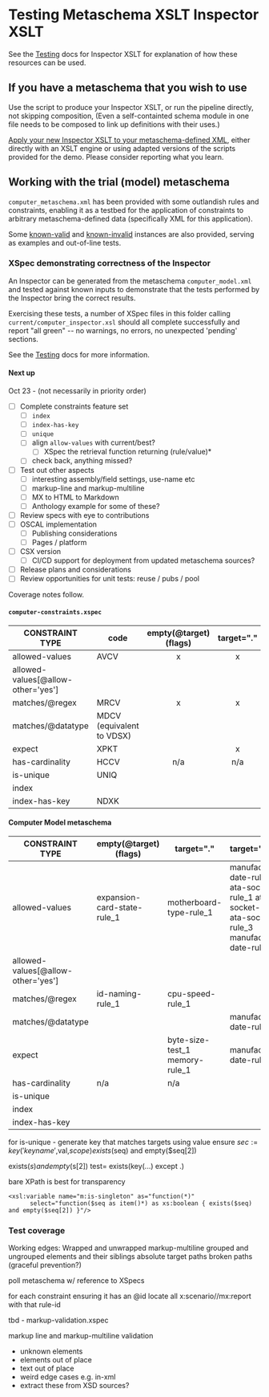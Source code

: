 # Testing Metaschema XSLT Inspector XSLT

See the [Testing](../Testing.md) docs for Inspector XSLT for explanation of how these resources can be used.

## If you have a metaschema that you wish to use

Use the script to produce your Inspector XSLT, or run the pipeline directly, not skipping composition, (Even a self-containted schema module in one file needs to be composed to link up definitions with their uses.)

[Apply your new Inspector XSLT to your metaschema-defined XML](../readme.md), either directly with an XSLT engine or using adapted versions of the scripts provided for the demo. Please consider reporting what you learn.

## Working with the trial (model) metaschema

`computer_metaschema.xml` has been provided with some outlandish rules and constraints, enabling it as a testbed for the application of constraints to arbitrary metaschema-defined data (specifically XML for this application).

Some [known-valid](valid/) and [known-invalid](invalid/) instances are also provided, serving as examples and out-of-line tests.

### XSpec demonstrating correctness of the Inspector

An Inspector can be generated from the metaschema `computer_model.xml` and tested against known inputs to demonstrate that the tests performed by the Inspector bring the correct results.

Exercising these tests, a number of XSpec files in this folder calling `current/computer_inspector.xsl` should all complete successfully and report "all green" -- no warnings, no errors, no unexpected 'pending' sections.

See the [Testing](../Testing.md) docs for more information.

#### Next up

Oct 23 - (not necessarily in priority order)

- [ ] Complete constraints feature set
   - [ ] `index`
   - [ ] `index-has-key`
   - [ ] `unique`
   - [ ] align `allow-values` with current/best?
     - [ ] XSpec the retrieval function returning (rule/value)*
   - [ ] check back, anything missed?
- [ ] Test out other aspects
   - [ ] interesting assembly/field settings, use-name etc
   - [ ] markup-line and markup-multiline
   - [ ] MX to HTML to Markdown
   - [ ] Anthology example for some of these?
- [ ] Review specs with eye to contributions
- [ ] OSCAL implementation
   - [ ] Publishing considerations
   - [ ] Pages / platform
- [ ] CSX version
   - [ ] CI/CD support for deployment from updated metaschema sources?
- [ ] Release plans and considerations
- [ ] Review opportunities for unit tests: reuse / pubs / pool 

Coverage notes follow.

#### `computer-constraints.xspec`


| CONSTRAINT TYPE    | code | empty(@target) (flags) | target="."  | target="path"
|---|---|:---:|:---:|:---:|
| allowed-values     | AVCV   |  x | x | x |
| allowed-values[@allow-other='yes']   |    |     |  |
| matches/@regex     | MRCV | x | x |  | 
| matches/@datatype  | MDCV (equivalent to VDSX) | | | x |
| expect             | XPKT | | x | x |
| has-cardinality    | HCCV | n/a | n/a |
| is-unique          | UNIQ
| index              | 
| index-has-key      | NDXK

#### Computer Model metaschema

| CONSTRAINT TYPE    | empty(@target) (flags) | target="."  | target="path"
|---|---|---|---|
| allowed-values     | expansion-card-state-rule_1   | motherboard-type-rule_1  | manufacture-date-rule_1  ata-socket-rule_1 ata-socket-rule_2 ata-socket-rule_3 manufacture-date-rule_1
| allowed-values[@allow-other='yes']     |    |     |  |
| matches/@regex     | id-naming-rule_1   | cpu-speed-rule_1   |
| matches/@datatype  |     |     | manufacture-date-rule_3
| expect             |     | byte-size-test_1 memory-rule_1   | manufacture-date-rule_2
| has-cardinality    | n/a | n/a |  |
| is-unique          |     |     |  |
| index              |     |     |  |
| index-has-key      |     |     |  |

for is-unique - generate key that matches targets using value
  ensure
     $sec :=key('keyname',$val,$scope) exists($seq) and empty($seq[2])


exists($s) and empty($s[2])
test= exists(key(...) except .)

bare XPath is best for transparency

```
<xsl:variable name="m:is-singleton" as="function(*)"
      select="function($seq as item()*) as xs:boolean { exists($seq) and empty($seq[2]) }"/>
```

### Test coverage

Working edges:
  Wrapped and unwrapped markup-multiline
  grouped and ungrouped elements and their siblings
  absolute target paths
  broken paths (graceful prevention?)
  
poll metaschema w/ reference to XSpecs

for each constraint ensuring it has an @id locate all x:scenario//mx:report with that rule-id

tbd - markup-validation.xspec

markup line and markup-multiline validation

- unknown elements
- elements out of place
- text out of place
- weird edge cases e.g. in-xml
- extract these from XSD sources?